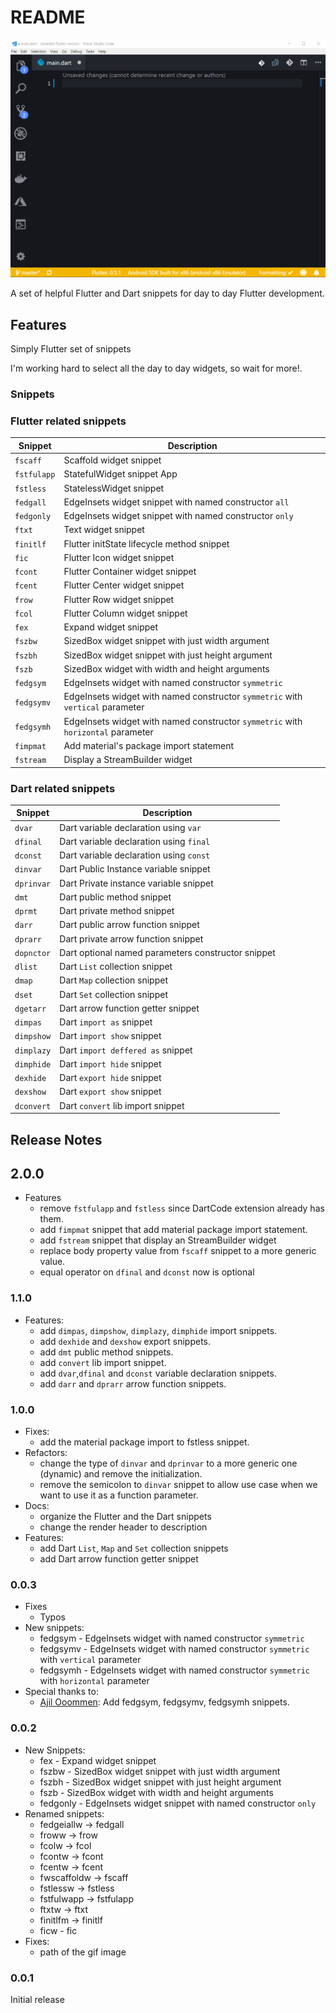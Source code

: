 # README

![snippets in action](assets/flutter-snippet-sample.gif)

A set of helpful Flutter and Dart snippets for day to day Flutter development.

## Features

Simply Flutter set of snippets

I'm working hard to select all the day to day widgets, so wait for more!.

### Snippets

### Flutter related snippets

| Snippet     | Description                                                                      |
| ----------- | -------------------------------------------------------------------------------- |
| `fscaff`    | Scaffold widget snippet                                                          |
| `fstfulapp` | StatefulWidget snippet App                                                       |
| `fstless`   | StatelessWidget snippet                                                          |
| `fedgall`   | EdgeInsets widget snippet with named constructor `all`                           |
| `fedgonly`  | EdgeInsets widget snippet with named constructor `only`                          |
| `ftxt`      | Text widget snippet                                                              |
| `finitlf`   | Flutter initState lifecycle method snippet                                       |
| `fic`       | Flutter Icon widget snippet                                                      |
| `fcont`     | Flutter Container widget snippet                                                 |
| `fcent`     | Flutter Center widget snippet                                                    |
| `frow`      | Flutter Row widget snippet                                                       |
| `fcol`      | Flutter Column widget snippet                                                    |
| `fex`       | Expand widget snippet                                                            |
| `fszbw`     | SizedBox widget snippet with just width argument                                 |
| `fszbh`     | SizedBox widget snippet with just height argument                                |
| `fszb`      | SizedBox widget with width and height arguments                                  |
| `fedgsym`   | EdgeInsets widget with named constructor `symmetric`                             |
| `fedgsymv`  | EdgeInsets widget with named constructor `symmetric` with `vertical` parameter   |
| `fedgsymh`  | EdgeInsets widget with named constructor `symmetric` with `horizontal` parameter |
| `fimpmat`   | Add material's package import statement                                          |
| `fstream`   | Display a StreamBuilder widget                                                   |

### Dart related snippets

| Snippet    | Description                                        |
| ---------- | -------------------------------------------------- |
| `dvar`     | Dart variable declaration using `var`              |
| `dfinal`   | Dart variable declaration using `final`            |
| `dconst`   | Dart variable declaration using `const`            |
| `dinvar`   | Dart Public Instance variable snippet              |
| `dprinvar` | Dart Private instance variable snippet             |
| `dmt`      | Dart public method snippet                         |
| `dprmt`    | Dart private method snippet                        |
| `darr`     | Dart public arrow function snippet                 |
| `dprarr`   | Dart private arrow function snippet                |
| `dopnctor` | Dart optional named parameters constructor snippet |
| `dlist`    | Dart `List` collection snippet                     |
| `dmap`     | Dart `Map` collection snippet                      |
| `dset`     | Dart `Set` collection snippet                      |
| `dgetarr`  | Dart arrow function getter snippet                 |
| `dimpas`   | Dart `import as` snippet                           |
| `dimpshow` | Dart `import show` snippet                         |
| `dimplazy` | Dart `import deffered as` snippet                  |
| `dimphide` | Dart `import hide` snippet                         |
| `dexhide`  | Dart `export hide` snippet                         |
| `dexshow`  | Dart `export show` snippet                         |
| `dconvert` | Dart `convert` lib import snippet                  |

## Release Notes

## 2.0.0

- Features
  - remove `fstfulapp` and `fstless` since DartCode extension already has them.
  - add `fimpmat` snippet that add material package import statement.
  - add `fstream` snippet that display an StreamBuilder widget
  - replace body property value from `fscaff` snippet to a more generic value.
  - equal operator on `dfinal` and `dconst` now is optional

### 1.1.0

- Features:
  - add `dimpas`, `dimpshow`, `dimplazy`, `dimphide` import snippets.
  - add `dexhide` and `dexshow` export snippets.
  - add `dmt` public method snippets.
  - add `convert` lib import snippet.
  - add `dvar`,`dfinal` and `dconst` variable declaration snippets.
  - add `darr` and `dprarr` arrow function snippets.

### 1.0.0

- Fixes:
  - add the material package import to fstless snippet.
- Refactors:
  - change the type of `dinvar` and `dprinvar` to a more generic one (dynamic) and remove the initialization.
  - remove the semicolon to `dinvar` snippet to allow use case when we want to use it as a function parameter.
- Docs:
  - organize the Flutter and the Dart snippets
  - change the render header to description
- Features:
  - add Dart `List`, `Map` and `Set` collection snippets
  - add Dart arrow function getter snippet

### 0.0.3

- Fixes
  - Typos
- New snippets:
  - fedgsym - EdgeInsets widget with named constructor `symmetric`
  - fedgsymv - EdgeInsets widget with named constructor `symmetric` with `vertical` parameter
  - fedgsymh - EdgeInsets widget with named constructor `symmetric` with `horizontal` parameter
- Special thanks to:
  - [Ajil Ooommen](https://github.com/ajilo297): Add fedgsym, fedgsymv, fedgsymh snippets.

### 0.0.2

- New Snippets:
  - fex - Expand widget snippet
  - fszbw - SizedBox widget snippet with just width argument
  - fszbh - SizedBox widget snippet with just height argument
  - fszb - SizedBox widget with width and height arguments
  - fedgonly - EdgeInsets widget snippet with named constructor `only`
- Renamed snippets:
  - fedgeiallw -> fedgall
  - froww -> frow
  - fcolw -> fcol
  - fcontw -> fcont
  - fcentw -> fcent
  - fwscaffoldw -> fscaff
  - fstlessw -> fstless
  - fstfulwapp -> fstfulapp
  - ftxtw -> ftxt
  - finitlfm -> finitlf
  - ficw - fic
- Fixes:
  - path of the gif image

### 0.0.1

Initial release

